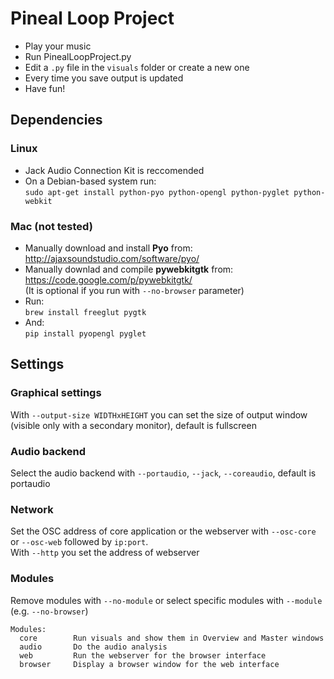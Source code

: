 Pineal Loop Project
===================

* Play your music
* Run PinealLoopProject.py
* Edit a `.py` file in the `visuals` folder or create a new one
* Every time you save output is updated
* Have fun!


Dependencies
------------

### Linux
* Jack Audio Connection Kit is reccomended
* On a Debian-based system run:  
`sudo apt-get install python-pyo python-opengl python-pyglet python-webkit`


### Mac (not tested)
* Manually download and install __Pyo__ from:  
http://ajaxsoundstudio.com/software/pyo/
* Manually downlad and compile __pywebkitgtk__ from:  
https://code.google.com/p/pywebkitgtk/  
(It is optional if you run with `--no-browser` parameter)
* Run:  
`brew install freeglut pygtk`
* And:  
`pip install pyopengl pyglet`


Settings
--------

### Graphical settings
With `--output-size WIDTHxHEIGHT` you can set the size of output window (visible only with a secondary monitor), default is fullscreen

### Audio backend
Select the audio backend with `--portaudio`, `--jack`, `--coreaudio`,
default is portaudio

### Network
Set the OSC address of core application or the webserver
with `--osc-core` or `--osc-web` followed by `ip:port`.  
With `--http` you set the address of webserver

### Modules
Remove modules with `--no-module` or select specific modules with `--module`
(e.g. `--no-browser`)

    Modules:
      core        Run visuals and show them in Overview and Master windows
      audio       Do the audio analysis
      web         Run the webserver for the browser interface
      browser     Display a browser window for the web interface

